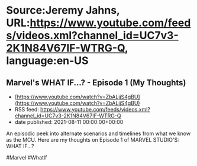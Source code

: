 # Source:Jeremy Jahns, URL:https://www.youtube.com/feeds/videos.xml?channel_id=UC7v3-2K1N84V67IF-WTRG-Q, language:en-US

## Marvel's WHAT IF...? - Episode 1 (My Thoughts)
 - [https://www.youtube.com/watch?v=ZbALjjS4gBU](https://www.youtube.com/watch?v=ZbALjjS4gBU)
 - RSS feed: https://www.youtube.com/feeds/videos.xml?channel_id=UC7v3-2K1N84V67IF-WTRG-Q
 - date published: 2021-08-11 00:00:00+00:00

An episodic peek into alternate scenarios and timelines from what we know as the MCU. Here are my thoughts on Episode 1 of MARVEL STUDIO'S: WHAT IF...?

#Marvel #WhatIf

